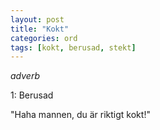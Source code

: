 ```yaml
---
layout: post
title: "Kokt"
categories: ord
tags: [kokt, berusad, stekt]
---
```


*adverb*

1: Berusad

"Haha mannen, du är riktigt kokt!"












